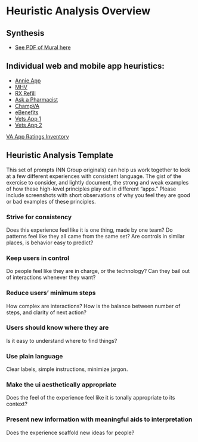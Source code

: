 # Heuristic Analysis Overview

## Synthesis
- [See PDF of Mural here](https://github.com/department-of-veterans-affairs/va.gov-team/blob/master/products/va-mobile-app/ux-research/heuristic-analysis/Heuristic%20Analysis%20Synthesis.pdf)

## Individual web and mobile app heuristics: 
- [Annie App](https://github.com/department-of-veterans-affairs/va.gov-team/blob/master/products/va-mobile-app/ux-research/heuristic-analysis/Annie-app.md)
- [MHV](https://github.com/department-of-veterans-affairs/va.gov-team/blob/master/products/va-mobile-app/ux-research/heuristic-analysis/MHV.md)
- [RX Refill](https://github.com/department-of-veterans-affairs/va.gov-team/blob/master/products/va-mobile-app/ux-research/heuristic-analysis/RX-refill.md)
- [Ask a Pharmacist](https://github.com/department-of-veterans-affairs/va.gov-team/blob/master/products/va-mobile-app/ux-research/heuristic-analysis/ask-a-pharmacist.md)
- [ChampVA](https://github.com/department-of-veterans-affairs/va.gov-team/blob/master/products/va-mobile-app/ux-research/heuristic-analysis/champ-VA.md)
- [eBenefits](https://github.com/department-of-veterans-affairs/va.gov-team/blob/master/products/va-mobile-app/ux-research/heuristic-analysis/eBenefits-on-mobile.md)
- [Vets App 1](https://github.com/department-of-veterans-affairs/va.gov-team/blob/master/products/va-mobile-app/ux-research/heuristic-analysis/vets-app-1.md)
- [Vets App 2](https://github.com/department-of-veterans-affairs/va.gov-team/blob/master/products/va-mobile-app/ux-research/heuristic-analysis/vets-app-2.md)

[VA App Ratings Inventory](https://github.com/department-of-veterans-affairs/va.gov-team/blob/master/products/va-mobile-app/ux-research/heuristic-analysis/ratings-data.md)

## Heuristic Analysis Template

This set of prompts (NN Group originals) can help us work together to look at a few different experiences with consistent language. The gist of the exercise to consider, and lightly document, the strong and weak examples of how these high-level principles play out in different “apps.”
Please include screenshots with short observations of why you feel they are good or bad examples of these principles.

### Strive for consistency
Does this experience feel like it is one thing, made by one team? Do patterns feel like they all came from the same set? Are controls in similar places, is behavior easy to predict? 

### Keep users in control
Do people feel like they are in charge, or the technology? Can they bail out of interactions whenever they want?

### Reduce users’ minimum steps
How complex are interactions? How is the balance between number of steps, and clarity of next action?

### Users should know where they are
Is it easy to understand where to find things?

### Use plain language
Clear labels, simple instructions, minimize jargon.

### Make the ui aesthetically appropriate
Does the feel of the experience feel like it is tonally appropriate to its context?

### Present new information with meaningful aids to interpretation
Does the experience scaffold new ideas for people?

